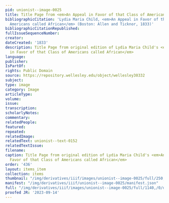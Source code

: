 ```yaml
---
pid: unionist--image-0025
title: Title Page from <em>An Appeal in Favor of that Class of Americans called African</em>
bibliographicCitation: 'Lydia Maria Child, <em>An Appeal in Favor of that Class of
  Americans called African</em> (Boston: Allen and Ticknor, 1833)'
bibliographicCitationRepublished: 
fullIssueSequenceNumber: 
creator: 
dateCreated: '1833'
description: Title Page from original edition of Lydia Maria Child's <em>An Appeal
  in Favor of that Class of Americans called African</em>
language: 
publisher: 
IsPartOf: 
rights: Public Domain
source: https://repository.wellesley.edu/object/wellesley30332
subject: 
type: image
category: Image
articleType: 
volume: 
issue: 
transcription: 
scholarlyNotes: 
commentary: 
relatedPeople: 
featured: 
repeated: 
relatedImage: 
relatedText: unionist--text-0152
relatedTextIssue: 
filename: 
caption: Title Page from original edition of Lydia Maria Child's <em>An Appeal in
  Favor of that Class of Americans called African</em>
order: '436'
layout: items_item
collection: items
thumbnail: "/img/derivatives/iiif/images/unionist--image-0025/full/250,/0/default.jpg"
manifest: "/img/derivatives/iiif/unionist--image-0025/manifest.json"
full: "/img/derivatives/iiif/images/unionist--image-0025/full/1140,/0/default.jpg"
proofed JR: '2023-09-14'
---
```

